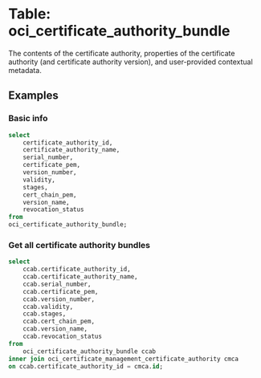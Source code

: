 # Table: oci_certificate_authority_bundle

The contents of the certificate authority, properties of the certificate authority (and certificate authority version), and user-provided contextual metadata.

## Examples

### Basic info

```sql
select
    certificate_authority_id,
    certificate_authority_name,
    serial_number,
    certificate_pem,
    version_number,
    validity,
    stages,
    cert_chain_pem,
    version_name,
    revocation_status
from
oci_certificate_authority_bundle;
```

### Get all certificate authority bundles
```sql
select
    ccab.certificate_authority_id,
    ccab.certificate_authority_name,
    ccab.serial_number,
    ccab.certificate_pem,
    ccab.version_number,
    ccab.validity,
    ccab.stages,
    ccab.cert_chain_pem,
    ccab.version_name,
    ccab.revocation_status
from
    oci_certificate_authority_bundle ccab
inner join oci_certificate_management_certificate_authority cmca
on ccab.certificate_authority_id = cmca.id;
```